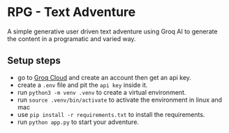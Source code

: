 # RPG - Text Adventure
A simple generative user driven text adventure using Groq AI to generate the content in a programatic and varied way.

## Setup steps
- go to [Groq Cloud](https://console.groq.com/) and create an account then get an api key.
- create a `.env` file and pit the `api key` inside it.
- run `python3 -m venv .venv` to create a virtual environment.
- run `source .venv/bin/activate` to activate the environment in linux and mac
- use `pip install -r requirements.txt` to install the requirements.
- run `python app.py` to start your adventure.
